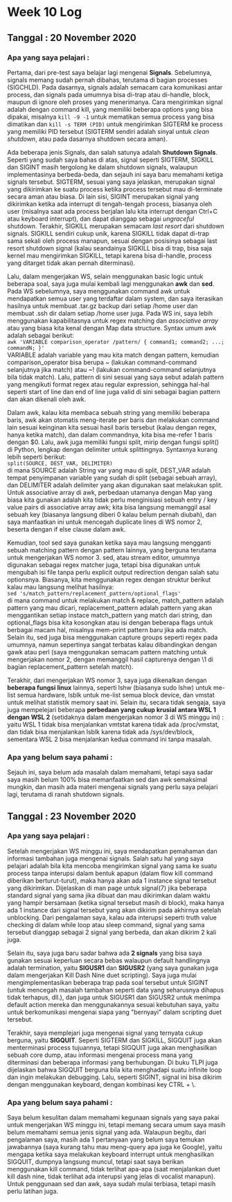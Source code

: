 # Week 10 Log
## Tanggal : 20 November 2020
### Apa yang saya pelajari :
Pertama, dari pre-test saya belajar lagi mengenai **Signals**. Sebelumnya, signals memang sudah pernah dibahas, terutama di bagian processes (SIGCHLD). Pada dasarnya, signals adalah semacam cara komunikasi antar process, dan signals pada umumnya bisa di-trap atau di-handle, block, maupun di ignore oleh proses yang menerimanya. Cara mengirimkan signal adalah dengan command kill, yang memiliki beberapa options yang bisa dipakai, misalnya `kill -9 -1` untuk mematikan semua process yang bisa dimatikan dan `kill -s TERM (PID)` untuk mengirimkan SIGTERM ke process yang memiliki PID tersebut (SIGTERM sendiri adalah sinyal untuk *clean shutdown*, atau pada dasarnya shutdown secara aman).

Ada beberapa jenis Signals, dan salah satunya adalah **Shutdown Signals**. Seperti yang sudah saya bahas di atas, signal seperti SIGTERM, SIGKILL dan SIGINT masih tergolong ke dalam shutdown signals, walaupun implementasinya berbeda-beda, dan sejauh ini saya baru memahami ketiga signals tersebut. SIGTERM, sesuai yang saya jelaskan, merupakan signal yang dikirimkan ke suatu process ketika process tersebut mau di-terminate secara aman atau biasa. Di lain sisi, SIGINT merupakan signal yang dikirimkan ketika ada interrupt di tengah-tengah process, biasanya oleh user (misalnya saat ada process berjalan lalu kita interrupt dengan Ctrl+C atau keyboard interrupt), dan dapat dianggap sebagai *ungraceful* shutdown. Terakhir, SIGKILL merupakan semacam *last resort* dari shutdown signals. SIGKILL sendiri cukup unik, karena SIGKILL tidak dapat di-trap sama sekali oleh process manapun, sesuai dengan posisinya sebagai last resort shutdown signal (kalau seandainya SIGKILL bisa di trap, bisa saja kernel mau mengirimkan SIGKILL, tetapi karena bisa di-handle, process yang ditarget tidak akan pernah diterminasi).

Lalu, dalam mengerjakan WS, selain menggunakan basic logic untuk beberapa soal, saya juga mulai kembali lagi menggunakan **awk** dan **sed**. Pada WS sebelumnya, saya menggunakan command awk untuk mendapatkan semua user yang terdaftar dalam system, dan saya iterasikan hasilnya untuk membuat .tar.gz backup dari setiap /home user dan membuat .ssh dir dalam setiap /home user juga. Pada WS ini, saya lebih menggunakan kapabilitasnya untuk regex matching dan *associative array* atau yang biasa kita kenal dengan Map data structure. Syntax umum awk adalah sebagai berikut:  
`awk 'VARIABLE comparison_operator /pattern/ { command1; command2; ...; commandN; }'`  
VARIABLE adalah variable yang mau kita match dengan pattern, kemudian comparison_operator bisa berupa ~ (lakukan command-command selanjutnya jika match) atau ~! (lakukan command-command selanjutnya bila tidak match). Lalu, pattern di sini sesuai yang saya sebut adalah pattern yang mengikuti format regex atau regular expression, sehingga hal-hal seperti start of line dan end of line juga valid di sini sebagai bagian pattern dan akan dikenali oleh awk.

Dalam awk, kalau kita membaca sebuah string yang memiliki beberapa baris, awk akan otomatis meng-iterate per baris dan melakukan command lain sesuai keinginan kita sesuai hasil baris tersebut (kalau dengan regex, hanya ketika match), dan dalam commandnya, kita bisa me-refer 1 baris dengan $0. Lalu, awk juga memiliki fungsi split, mirip dengan fungsi split() di Python, lengkap dengan delimiter untuk splittingnya. Syntaxnya kurang lebih seperti berikut:  
`split(SOURCE, DEST_VAR, DELIMITER)`  
di mana SOURCE adalah String var yang mau di split, DEST_VAR adalah tempat penyimpanan variable yang sudah di split (sebagai sebuah array), dan DELIMITER adalah delimiter yang akan digunakan saat melakukan split. Untuk associative array di awk, perbedaan utamanya dengan Map yang biasa kita gunakan adalah kita tidak perlu menginisiasi sebuah entry / key value pairs di associative array awk; kita bisa langsung memanggil asal sebuah key (biasanya langsung diberi 0 kalau belum pernah diubah), dan saya manfaatkan ini untuk mencegah duplicate lines di WS nomor 2, beserta dengan if else clause dalam awk.

Kemudian, tool sed saya gunakan ketika saya mau langsung mengganti sebuah matching pattern dengan pattern lainnya, yang berguna terutama untuk mengerjakan WS nomor 3. sed, atau stream editor, umumnya digunakan sebagai regex matcher juga, tetapi bisa digunakan untuk mengubah isi file tanpa perlu explicit output redirection dengan salah satu optionsnya. Biasanya, kita menggunakan regex dengan struktur berikut kalau mau langsung melihat hasilnya:  
`sed 's/match_pattern/replacement_pattern/optional_flags'`  
di mana command untuk melakukan match & replace, match_pattern adalah pattern yang mau dicari, replacement_pattern adalah pattern yang akan menggantikan setiap instace match_pattern yang match dari string, dan optional_flags bisa kita kosongkan atau isi dengan beberapa flags untuk berbagai macam hal, misalnya mem-print pattern baru jika ada match. Selain itu, sed juga bisa menggunakan capture groups seperti regex pada umumnya, namun sepertinya sangat terbatas kalau dibandingkan dengan gawk atau perl (saya menggunakan semacam pattern matching untuk mengerjakan nomor 2, dengan memanggil hasil capturenya dengan \1 di bagian replacement_pattern setelah match).

Terakhir, dari mengerjakan WS nomor 3, saya juga dikenalkan dengan **beberapa fungsi linux** lainnya, seperti lshw (biasanya sudo lshw) untuk me-list semua hardware, lsblk untuk me-list semua block device, dan vmstat untuk melihat statistik memory saat ini. Selain itu, secara tidak sengaja, saya juga mempelejari beberapa **perbedaan yang cukup krusial antara WSL 1 dengan WSL 2** (setidaknya dalam mengerjakan nomor 3 di WS minggu ini) : yaitu WSL 1 tidak bisa menjalankan vmtstat karena tidak ada /proc/vmstat, dan tidak bisa menjalankan lsblk karena tidak ada /sys/dev/block, sementara WSL 2 bisa menjalankan kedua command ini tanpa masalah.

### Apa yang belum saya pahami :
Sejauh ini, saya belum ada masalah dalam memahami, tetapi saya sadar saya masih belum 100% bisa memanfaatkan sed dan awk semaksimal mungkin, dan masih ada materi mengenai signals yang perlu saya pelajari lagi, terutama di ranah shutdown signals.

## Tanggal : 23 November 2020
### Apa yang saya pelajari :
Setelah mengerjakan WS minggu ini, saya mendapatkan pemahaman dan informasi tambahan juga mengenai signals. Salah satu hal yang saya pelajari adalah bila kita mencoba mengirimkan signal yang sama ke suatu process tanpa interupsi dalam bentuk apapun (dalam flow kill command diberikan berturut-turut), maka hanya akan ada 1 instance signal tersebut yang dikirimkan. Dijelaskan di man page untuk signal(7) jika beberapa standard signal yang sama jika dibuat dan mau dikirimkan dalam waktu yang hampir bersamaan (ketika signal tersebut masih di block), maka hanya ada 1 instance dari signal tersebut yang akan dikirim pada akhirnya setelah unblocking. Dari pengalaman saya, kalau ada interupsi seperti truth value checking di dalam while loop atau sleep command, signal yang sama tersebut dianggap sebagai 2 signal yang berbeda, dan akan dikirim 2 kali juga.

Selain itu, saya juga baru sadar bahwa ada **2 signals** yang bisa saya gunakan sesuai keperluan secara bebas walaupun default handlingnya adalah termination, yaitu **SIGUSR1** dan **SIGUSR2** (yang saya gunakan juga dalam mengerjakan Kill Dash Nine duet scripting). Saya juga mulai mengimplementasikan beberapa trap pada soal tersebut untuk SIGINT (untuk mencegah masalah tambahan seperti data yang seharusnya dihapus tidak terhapus, dll.), dan juga untuk SIGUSR1 dan SIGUSR2 untuk menimpa default action mereka dan menggunakannya sesuai kebutuhan saya, yaitu untuk berkomunikasi mengenai siapa yang "bernyayi" dalam scripting duet tersebut.

Terakhir, saya memplejari juga mengenai signal yang ternyata cukup berguna, yaitu **SIGQUIT**. Seperti SIGTERM dan SIGKILL, SIGQUIT juga akan menterminasi process tujuannya, tetapi SIGQUIT juga akan menghasilkan sebuah core dump, atau informasi mengenai process mana yang diterminasi dan beberapa informasi yang berhubungan. Di buku TLPI juga dijelaskan bahwa SIGQUIT berguna bila kita menghadapi suatu infinite loop dan ingin melakukan debugging. Lalu, seperti SIGINT, signal ini bisa dikirim dengan menggunakan keyboard, dengan kombinasi key CTRL + \\.

### Apa yang belum saya pahami :
Saya belum kesulitan dalam memahami kegunaan signals yang saya pakai untuk mengerjakan WS minggu ini, tetapi memang secara umum saya masih belum memahami semua jenis signal yang ada. Walaupun begitu, dari pengalaman saya, masih ada 1 pertanyaan yang belum saya temukan jawabannya (saya kurang tahu mau meng-query apa juga ke Google), yaitu mengapa ketika saya melakukan keyboard interrupt untuk menghasilkan SIGQUIT, dumpnya langsung muncul, tetapi saat saya berikan menggunakan kill command, tidak terlihat apa-apa (saat menjalankan duet kill dash nine, tidak terlihat ada interupsi yang jelas di vocalist manapun). Untuk penggunaan sed dan awk, saya sudah mulai terbiasa, tetapi masih perlu latihan juga.
